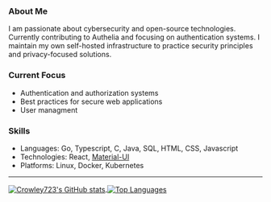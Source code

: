 ### About Me
I am passionate about cybersecurity and open-source technologies. Currently contributing to Authelia and focusing on authentication systems.
I maintain my own self-hosted infrastructure to practice security principles and privacy-focused solutions.

### Current Focus
- Authentication and authorization systems
- Best practices for secure web applications
- User managment

### Skills
- Languages: Go, Typescript, C, Java, SQL, HTML, CSS, Javascript
- Technologies: React, [Material-UI](https://mui.com/material-ui/)
- Platforms: Linux, Docker, Kubernetes
  
---

<div>
  <a href="https://github.com/anuraghazra/github-readme-stats">
    <img align="center" alt="Crowley723's GitHub stats" src="https://github-readme-stats.vercel.app/api?username=Crowley723&count_private=true" />
  </a>
  <a href="https://github.com/anuraghazra/github-readme-stats">
    <img align="center" alt="Top Languages" src="https://github-readme-stats.vercel.app/api/top-langs/?username=Crowley723&count_private=true" />
  </a>
</div>
